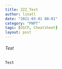 ```yaml
---
title: ZZZ_Test
author: linatl
date: "2021-03-01 00:01"
category: "PNPT"
tags: [OSCP, Cheatsheet]
layout: post
---
```

 
###### Test
```
Test
```
